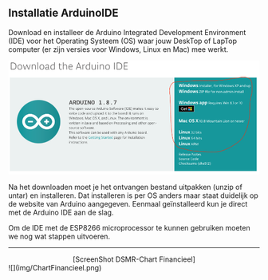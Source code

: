 ## Installatie ArduinoIDE
Download en installeer de Arduino Integrated Development Environment (IDE) 
voor het Operating Systeem (OS) waar jouw DeskTop of LapTop computer (er 
zijn versies voor Windows, Linux en Mac) mee werkt.

![](img/DownloadIDE.png)

Na het downloaden moet je het ontvangen bestand uitpakken (unzip of untar) 
en installeren. Dat installeren is per OS anders maar staat duidelijk op de 
website van Arduino aangegeven. Eenmaal geïnstalleerd kun je direct met de 
Arduino IDE aan de slag.

Om de IDE met de ESP8266 microprocessor te kunnen gebruiken moeten we nog 
wat stappen uitvoeren.

---
<center>[ScreenShot DSMR-Chart Financieel]</center>
![](img/ChartFinancieel.png)
